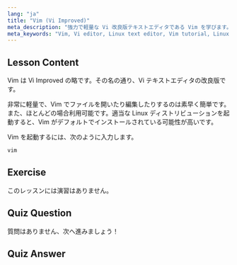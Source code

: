 ```yaml
---
lang: "ja"
title: "Vim (Vi Improved)"
meta_description: "強力で軽量な Vi 改良版テキストエディタである Vim を学びます。基本的な使い方と、Vim が Linux ユーザーにとって不可欠である理由を理解します。"
meta_keywords: "Vim, Vi editor, Linux text editor, Vim tutorial, Linux commands, beginner Linux, Vim guide"
---
```


## Lesson Content

Vim は Vi Improved の略です。その名の通り、Vi テキストエディタの改良版です。

非常に軽量で、Vim でファイルを開いたり編集したりするのは素早く簡単です。また、ほとんどの場合利用可能です。適当な Linux ディストリビューションを起動すると、Vim がデフォルトでインストールされている可能性が高いです。

Vim を起動するには、次のように入力します。

```bash
vim
```

## Exercise

このレッスンには演習はありません。

## Quiz Question

質問はありません、次へ進みましょう！

## Quiz Answer
